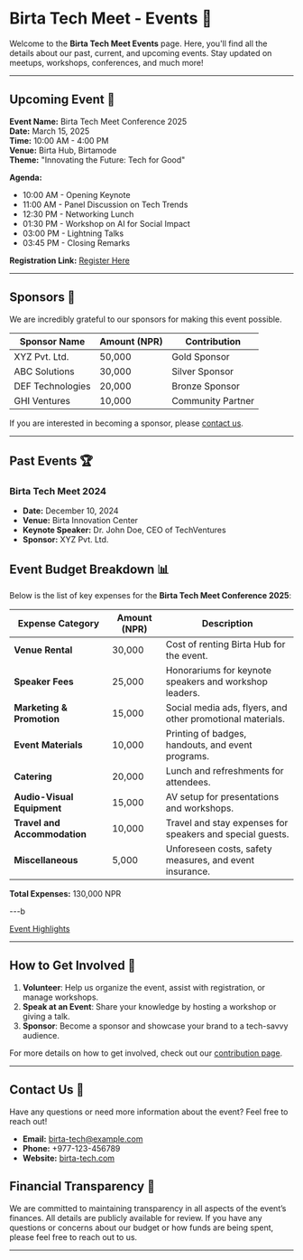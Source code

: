# Birta Tech Meet - Events 📅  

Welcome to the **Birta Tech Meet Events** page. Here, you'll find all the details about our past, current, and upcoming events. Stay updated on meetups, workshops, conferences, and much more!  

---

## Upcoming Event 🚀  

**Event Name:** Birta Tech Meet Conference 2025  
**Date:** March 15, 2025  
**Time:** 10:00 AM - 4:00 PM  
**Venue:** Birta Hub, Birtamode  
**Theme:** "Innovating the Future: Tech for Good"

**Agenda:**

- 10:00 AM - Opening Keynote  
- 11:00 AM - Panel Discussion on Tech Trends  
- 12:30 PM - Networking Lunch  
- 01:30 PM - Workshop on AI for Social Impact  
- 03:00 PM - Lightning Talks  
- 03:45 PM - Closing Remarks  

**Registration Link:** [Register Here](https://birta-tech.com/register)  

---

## Sponsors 🎉  

We are incredibly grateful to our sponsors for making this event possible.  

| Sponsor Name    | Amount (NPR) | Contribution                           |
|-----------------|--------------|----------------------------------------|
| XYZ Pvt. Ltd.   | 50,000       | Gold Sponsor                          |
| ABC Solutions   | 30,000       | Silver Sponsor                        |
| DEF Technologies| 20,000       | Bronze Sponsor                        |
| GHI Ventures    | 10,000       | Community Partner                     |

If you are interested in becoming a sponsor, please [contact us](mailto:birta-tech@example.com).  

---

## Past Events 🏆  

### Birta Tech Meet 2024  

- **Date:** December 10, 2024  
- **Venue:** Birta Innovation Center  
- **Keynote Speaker:** Dr. John Doe, CEO of TechVentures  
- **Sponsor:** XYZ Pvt. Ltd.  

## Event Budget Breakdown 📊

Below is the list of key expenses for the **Birta Tech Meet Conference 2025**:

| Expense Category                | Amount (NPR) | Description                                             |
|----------------------------------|--------------|---------------------------------------------------------|
| **Venue Rental**                 | 30,000       | Cost of renting Birta Hub for the event.                |
| **Speaker Fees**                 | 25,000       | Honorariums for keynote speakers and workshop leaders.  |
| **Marketing & Promotion**        | 15,000       | Social media ads, flyers, and other promotional materials.|
| **Event Materials**              | 10,000       | Printing of badges, handouts, and event programs.       |
| **Catering**                     | 20,000       | Lunch and refreshments for attendees.                  |
| **Audio-Visual Equipment**       | 15,000       | AV setup for presentations and workshops.              |
| **Travel and Accommodation**     | 10,000       | Travel and stay expenses for speakers and special guests.|
| **Miscellaneous**                | 5,000        | Unforeseen costs, safety measures, and event insurance. |

**Total Expenses:** 130,000 NPR  

---b

[Event Highlights](https://birta-tech.com/highlights)

---

## How to Get Involved 🤝  

1. **Volunteer**: Help us organize the event, assist with registration, or manage workshops.
2. **Speak at an Event**: Share your knowledge by hosting a workshop or giving a talk.
3. **Sponsor**: Become a sponsor and showcase your brand to a tech-savvy audience.

For more details on how to get involved, check out our [contribution page](https://birta-tech.com/contribute).

---

## Contact Us 📩  

Have any questions or need more information about the event? Feel free to reach out!  

- **Email:** [birta-tech@example.com](mailto:birta-tech@example.com)  
- **Phone:** +977-123-456789  
- **Website:** [birta-tech.com](https://birta-tech.com)

## Financial Transparency 💬

We are committed to maintaining transparency in all aspects of the event’s finances. All details are publicly available for review. If you have any questions or concerns about our budget or how funds are being spent, please feel free to reach out to us.

---
